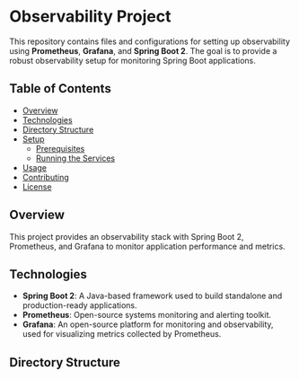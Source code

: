 # Observability Project

This repository contains files and configurations for setting up observability using **Prometheus**, **Grafana**, and **Spring Boot 2**. The goal is to provide a robust observability setup for monitoring Spring Boot applications.

## Table of Contents

- [Overview](#overview)
- [Technologies](#technologies)
- [Directory Structure](#directory-structure)
- [Setup](#setup)
  - [Prerequisites](#prerequisites)
  - [Running the Services](#running-the-services)
- [Usage](#usage)
- [Contributing](#contributing)
- [License](#license)

## Overview

This project provides an observability stack with Spring Boot 2, Prometheus, and Grafana to monitor application performance and metrics. 

## Technologies

- **Spring Boot 2**: A Java-based framework used to build standalone and production-ready applications.
- **Prometheus**: Open-source systems monitoring and alerting toolkit.
- **Grafana**: An open-source platform for monitoring and observability, used for visualizing metrics collected by Prometheus.

## Directory Structure

